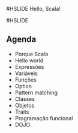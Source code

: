 #HSLIDE
Hello, Scala!

#HSLIDE

## Agenda
- Porque Scala
- Hello world
- Expressões
- Variáveis
- Funções
- Option
- Pattern matching
- Classes
- Objetos
- Traits
- Programação funcional
- DOJO
